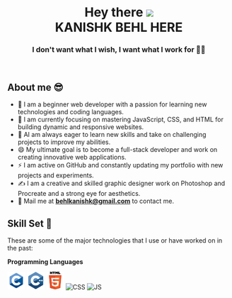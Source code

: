 <h1 align= "center"> Hey there <img src="https://media.giphy.com/media/hvRJCLFzcasrR4ia7z/giphy.gif" width="35px"><br> KANISHK BEHL HERE</h1>

<h3 align="center">I don't want what I wish, I want what I work for 😶‍🌫️</h3>

<br>

## About me 😎
- 🔭 I am a beginner web developer with a passion for learning new technologies and coding languages.
- 🌱 I am currently focusing on mastering JavaScript, CSS, and HTML for building dynamic and responsive websites.
- 💬 AI am always eager to learn new skills and take on challenging projects to improve my abilities.
- 😄 My ultimate goal is to become a full-stack developer and work on creating innovative web applications.
-  ⚡ I am active on GitHub and constantly updating my portfolio with new projects and experiments.
- ✍️ I am a creative and skilled graphic designer work on Photoshop and Procreate and a strong eye for aesthetics.
- 💌 Mail me at **behlkanishk@gmail.com** to contact me.

## Skill Set :muscle:

These are some of the major technologies that I use or have worked on in the past:

**Programming Languages**

<img title="C" alt="C" width="40px" src="https://raw.githubusercontent.com/github/explore/master/topics/c/c.png">  <img alt="Cpp" title="Cpp" width="40px" src="https://raw.githubusercontent.com/github/explore/master/topics/cpp/cpp.png">  <img alt="HTML" title="HTML5" width="40px" src="https://raw.githubusercontent.com/github/explore/master/topics/html/html.png">  <img alt="CSS" title="CSS3" width="40px" src="https://e1.pngegg.com/pngimages/326/868/png-clipart-css3-badge-blue-and-white-css-icon-thumbnail.png">  <img src="https://w7.pngwing.com/pngs/640/199/png-transparent-javascript-logo-html-javascript-logo-angle-text-rectangle-thumbnail.png" alt="JS" title="JavaScript" width="40px">

